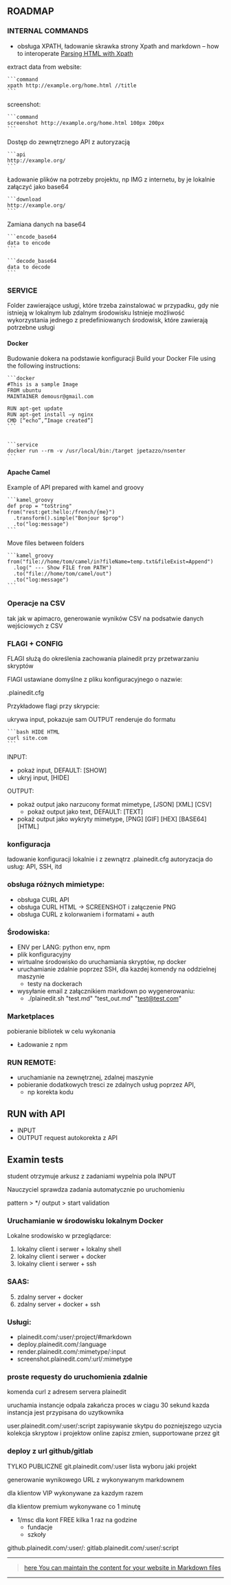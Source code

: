 
## ROADMAP

### INTERNAL COMMANDS

+ obsługa XPATH, ładowanie skrawka strony
  Xpath and markdown – how to interoperate
  [Parsing HTML with Xpath](https://scrapfly.io/blog/parsing-html-with-xpath/)

extract data from website:

    ```command
    xpath http://example.org/home.html //title
    ```

screenshot:

    ```command
    screenshot http://example.org/home.html 100px 200px
    ```

Dostęp do zewnętrznego API z autoryzacją

    ```api
    http://example.org/
    ```

Ładowanie plików na potrzeby projektu, np IMG z internetu, by je lokalnie załączyć jako base64

    ```download
    http://example.org/
    ```

Zamiana danych na base64

    ```encode_base64
    data to encode
    ```

    ```decode_base64
    data to decode
    ```

### SERVICE

Folder zawierające usługi, które trzeba zainstalować w przypadku, gdy nie istnieją w lokalnym lub zdalnym środowisku
Istnieje możliwość wykorzystania jednego z predefiniowanych środowisk, które zawierają potrzebne usługi

#### Docker
Budowanie dokera na podstawie konfiguracji
Build your Docker File using the following instructions:

    ```docker
    #This is a sample Image
    FROM ubuntu
    MAINTAINER demousr@gmail.com
    
    RUN apt-get update
    RUN apt-get install –y nginx
    CMD [“echo”,”Image created”]
    ```


    ```service
    docker run --rm -v /usr/local/bin:/target jpetazzo/nsenter
    ```

#### Apache Camel
Example of API prepared with kamel and groovy

    ```kamel_groovy
    def prop = "toString"
    from("rest:get:hello:/french/{me}")
      .transform().simple("Bonjour $prop")
      .to("log:message")
    ```

Move files between folders

    ```kamel_groovy
    from("file://home/tom/camel/in?fileName=temp.txt&fileExist=Append")
      .log(" --- Show FILE from PATH")
      .to("file://home/tom/camel/out")
      .to("log:message")
    ```    

### Operacje na CSV

tak jak w apimacro, generowanie wyników CSV na podsatwie danych wejściowych z CSV


### FLAGI + CONFIG

FLAGI służą do określenia zachowania plainedit przy przetwarzaniu skryptów

FlAGI ustawiane domyślne z pliku konfiguracyjnego o nazwie:

.plainedit.cfg

Przykładowe flagi przy skrypcie:

ukrywa input, pokazuje sam OUTPUT
renderuje do formatu

    ```bash HIDE HTML
    curl site.com
    ```

INPUT:
+ pokaż input, DEFAULT: [SHOW]
+ ukryj input, [HIDE]

OUTPUT:
+ pokaż output jako narzucony format mimetype, [JSON] [XML] [CSV]
  + pokaż output jako text, DEFAULT: [TEXT]
+ pokaż output jako wykryty mimetype, [PNG] [GIF] [HEX] [BASE64] [HTML]

### konfiguracja

ładowanie konfiguracji lokalnie i z zewnątrz
.plainedit.cfg
autoryzacja do usług: API, SSH, itd


### obsługa różnych mimietype:

+ obsługa CURL API
+ obsługa CURL HTML -> SCREENSHOT i załączenie PNG
+ obsługa CURL z kolorwaniem i formatami + auth


### Środowiska:

+ ENV per LANG: python env, npm
+ plik konfiguracyjny
+ wirtualne środowisko do uruchamiania skryptów, np docker
+ uruchamianie zdalnie poprzez SSH, dla kazdej komendy na oddzielnej maszynie
  + testy na dockerach
+ wysyłanie email z załącznikiem markdown po wygenerowaniu:
  + ./plainedit.sh "test.md" "test_out.md" "test@test.com"


### Marketplaces

pobieranie bibliotek w celu wykonania
+ Ładowanie z npm


### RUN REMOTE:
+ uruchamianie na zewnętrznej, zdalnej maszynie
+ pobieranie dodatkowych tresci ze zdalnych usług poprzez API,
  + np korekta kodu

## RUN with API

+ INPUT
+ OUTPUT request autokorekta z API

## Examin tests

student otrzymuje arkusz z zadaniami
wypelnia pola INPUT

Nauczyciel sprawdza zadania automatycznie po uruchomieniu

pattern > */
output > start validation


### Uruchamianie w środowisku lokalnym Docker

Lokalne srodowisko w przeglądarce:

1. lokalny client i serwer + lokalny shell
2. lokalny client i serwer + docker
3. lokalny client i serwer + ssh

### SAAS:

5. zdalny server + docker
6. zdalny server + docker + ssh

### Usługi:

+ plainedit.com/:user/:project/#markdown
+ deploy.plainedit.com/:language
+ render.plainedit.com/:mimetype/:input
+ screenshot.plainedit.com/:url/:mimetype


### proste requesty do uruchomienia zdalnie

komenda curl z adresem servera plainedit

uruchamia instancje
odpala
zakańcza proces w ciagu 30 sekund
kazda instancja jest przypisana do uzytkownika


user.plainedit.com/:user/:script
zapisywanie skytpu do pozniejszego uzycia
kolekcja skryptow i projektow online
zapisz zmien, supportowane przez git


### deploy z url github/gitlab

TYLKO PUBLICZNE
git.plainedit.com/:user
lista wyboru jaki projekt

generowanie wynikowego URL z wykonywanym markdownem

dla klientow VIP wykonywane za kazdym razem

dla klientow premium wykonywane co 1 minutę
+ 1/msc
  dla kont FREE kilka 1 raz na godzine
  + fundacje
  + szkoły


github.plainedit.com/:user/:
gitlab.plainedit.com/:user/:script



---

 > [here You can maintain the content for your website in Markdown files](https://github.com/plaineditroadmapedit/main/TODO.md)

---